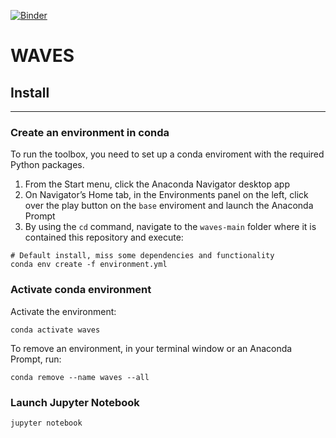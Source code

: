 [![Binder](https://mybinder.org/badge_logo.svg)](https://mybinder.org/v2/gl/geoocean%2Fcourses%2Fwaves/HEAD?urlpath=tree/)

# WAVES

<a name="ins"></a>
## Install
- - -
<a name="ins_src"></a>
### Create an environment in conda
To run the toolbox, you need to set up a conda enviroment with the required Python packages.

1. From the Start menu, click the Anaconda Navigator desktop app
2. On Navigator’s Home tab, in the Environments panel on the left, click over the play button on the `base` enviroment and launch the Anaconda Prompt
3. By using the `cd` command, navigate to the `waves-main` folder where it is contained this repository and execute: 

```
# Default install, miss some dependencies and functionality
conda env create -f environment.yml 
```

### Activate conda environment
Activate the environment:

```
conda activate waves
```

To remove an environment, in your terminal window or an Anaconda Prompt, run:
```
conda remove --name waves --all
```

### Launch Jupyter Notebook
```
jupyter notebook
```